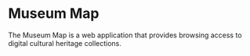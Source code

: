 # Museum Map

The Museum Map is a web application that provides browsing access to digital cultural heritage collections.
